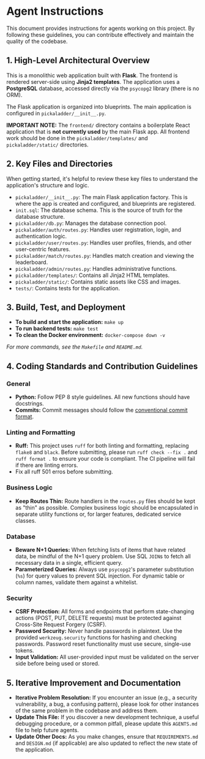 # Agent Instructions

This document provides instructions for agents working on this project. By following these guidelines, you can contribute effectively and maintain the quality of the codebase.

## 1. High-Level Architectural Overview

This is a monolithic web application built with **Flask**. The frontend is rendered server-side using **Jinja2 templates**. The application uses a **PostgreSQL** database, accessed directly via the `psycopg2` library (there is no ORM).

The Flask application is organized into blueprints. The main application is configured in `pickaladder/__init__.py`.

**IMPORTANT NOTE:** The `frontend/` directory contains a boilerplate React application that is **not currently used** by the main Flask app. All frontend work should be done in the `pickaladder/templates/` and `pickaladder/static/` directories.

## 2. Key Files and Directories

When getting started, it's helpful to review these key files to understand the application's structure and logic.

*   `pickaladder/__init__.py`: The main Flask application factory. This is where the app is created and configured, and blueprints are registered.
*   `init.sql`: The database schema. This is the source of truth for the database structure.
*   `pickaladder/db.py`: Manages the database connection pool.
*   `pickaladder/auth/routes.py`: Handles user registration, login, and authentication logic.
*   `pickaladder/user/routes.py`: Handles user profiles, friends, and other user-centric features.
*   `pickaladder/match/routes.py`: Handles match creation and viewing the leaderboard.
*   `pickaladder/admin/routes.py`: Handles administrative functions.
*   `pickaladder/templates/`: Contains all Jinja2 HTML templates.
*   `pickaladder/static/`: Contains static assets like CSS and images.
*   `tests/`: Contains tests for the application.

## 3. Build, Test, and Deployment

*   **To build and start the application:** `make up`
*   **To run backend tests:** `make test`
*   **To clean the Docker environment:** `docker-compose down -v`

*For more commands, see the `Makefile` and `README.md`.*

## 4. Coding Standards and Contribution Guidelines

### General
*   **Python:** Follow PEP 8 style guidelines. All new functions should have docstrings.
*   **Commits:** Commit messages should follow the [conventional commit format](https://www.conventionalcommits.org/en/v1.0.0/).

### Linting and Formatting
*   **Ruff:** This project uses `ruff` for both linting and formatting, replacing `flake8` and `black`. Before submitting, please run `ruff check --fix .` and `ruff format .` to ensure your code is compliant. The CI pipeline will fail if there are linting errors.
*   Fix all ruff 501 erros before submitting.

### Business Logic
*   **Keep Routes Thin:** Route handlers in the `routes.py` files should be kept as "thin" as possible. Complex business logic should be encapsulated in separate utility functions or, for larger features, dedicated service classes.

### Database
*   **Beware N+1 Queries:** When fetching lists of items that have related data, be mindful of the N+1 query problem. Use SQL `JOIN`s to fetch all necessary data in a single, efficient query.
*   **Parameterized Queries:** Always use `psycopg2`'s parameter substitution (`%s`) for query values to prevent SQL injection. For dynamic table or column names, validate them against a whitelist.

### Security
*   **CSRF Protection:** All forms and endpoints that perform state-changing actions (POST, PUT, DELETE requests) must be protected against Cross-Site Request Forgery (CSRF).
*   **Password Security:** Never handle passwords in plaintext. Use the provided `werkzeug.security` functions for hashing and checking passwords. Password reset functionality must use secure, single-use tokens.
*   **Input Validation:** All user-provided input must be validated on the server side before being used or stored.

## 5. Iterative Improvement and Documentation

*   **Iterative Problem Resolution:** If you encounter an issue (e.g., a security vulnerability, a bug, a confusing pattern), please look for other instances of the same problem in the codebase and address them.
*   **Update This File:** If you discover a new development technique, a useful debugging procedure, or a common pitfall, please update this `AGENTS.md` file to help future agents.
*   **Update Other Docs:** As you make changes, ensure that `REQUIREMENTS.md` and `DESIGN.md` (if applicable) are also updated to reflect the new state of the application.
